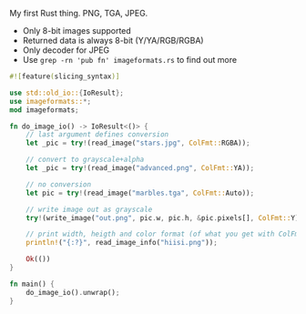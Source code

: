 My first Rust thing. PNG, TGA, JPEG.
* Only 8-bit images supported
* Returned data is always 8-bit (Y/YA/RGB/RGBA)
* Only decoder for JPEG
* Use `grep -rn 'pub fn' imageformats.rs` to find out more

```Rust
#![feature(slicing_syntax)]

use std::old_io::{IoResult};
use imageformats::*;
mod imageformats;

fn do_image_io() -> IoResult<()> {
    // last argument defines conversion
    let _pic = try!(read_image("stars.jpg", ColFmt::RGBA));

    // convert to grayscale+alpha
    let _pic = try!(read_image("advanced.png", ColFmt::YA));

    // no conversion
    let pic = try!(read_image("marbles.tga", ColFmt::Auto));

    // write image out as grayscale
    try!(write_image("out.png", pic.w, pic.h, &pic.pixels[], ColFmt::Y));

    // print width, heigth and color format (of what you get with ColFmt::Auto)
    println!("{:?}", read_image_info("hiisi.png"));

    Ok(())
}

fn main() {
    do_image_io().unwrap();
}
```
